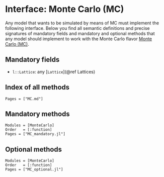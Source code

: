 # Interface: Monte Carlo (MC)

Any model that wants to be simulated by means of MC must implement the following interface. Below you find all semantic definitions and precise signatures of mandatory fields and mandatory and optional methods that any model should implement to work with the Monte Carlo flavor [Monte Carlo (MC)](@ref).

## Mandatory fields

 * `l::Lattice`: any [`Lattice`](@ref Lattices)

## Index of all methods

```@index
Pages = ["MC.md"]
```

## Mandatory methods

```@autodocs
Modules = [MonteCarlo]
Order   = [:function]
Pages = ["MC_mandatory.jl"]
```

## Optional methods

```@autodocs
Modules = [MonteCarlo]
Order   = [:function]
Pages = ["MC_optional.jl"]
```
